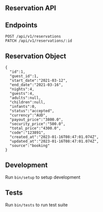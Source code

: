 ## Reservation API

## Endpoints

```
POST /api/v1/reservations
PATCH /api/v1/reservations/:id
```

## Reservation Object

```
{
  "id":1,
  "guest_id":1,
  "start_date":"2021-03-12",
  "end_date":"2021-03-16",
  "nights":4,
  "guests":4,
  "adults":null,
  "children":null,
  "infants":0,
  "status":"accepted",
  "currency":"AUD",
  "payout_price":"3800.0",
  "security_price":"500.0",
  "total_price":"4300.0",
  "code":"123891",
  "created_at":"2023-01-16T08:47:01.074Z",
  "updated_at":"2023-01-16T08:47:01.074Z",
  "source":"booking"
}
```

## Development
Run `bin/setup` to setup development

## Tests
Run `bin/tests` to run test suite
